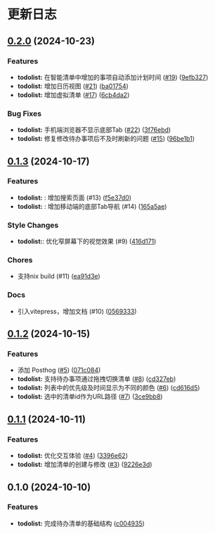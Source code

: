 # 更新日志

## [0.2.0](https://github.com/running-grass/qianmian/compare/0.1.3...0.2.0) (2024-10-23)


### Features

* **todolist:** 在智能清单中增加的事项自动添加计划时间 ([#19](https://github.com/running-grass/qianmian/issues/19)) ([9efb327](https://github.com/running-grass/qianmian/commit/9efb327337317165b7b59f4a4d2b770012df0a83))
* **todolist:** 增加日历视图 ([#21](https://github.com/running-grass/qianmian/issues/21)) ([ba01754](https://github.com/running-grass/qianmian/commit/ba017544eba5917fab64899e4c17c5c2285b2ebe))
* **todolist:** 增加虚拟清单 ([#17](https://github.com/running-grass/qianmian/issues/17)) ([6cb4da2](https://github.com/running-grass/qianmian/commit/6cb4da2e610c82ec9732e865ab99dd572fd6d73c))


### Bug Fixes

* **todolist:** 手机端浏览器不显示底部Tab ([#22](https://github.com/running-grass/qianmian/issues/22)) ([3f76ebd](https://github.com/running-grass/qianmian/commit/3f76ebdcc790dff1fdf705e3dd1ed3b1c5cc56e5))
* **todolist:** 修复修改待办事项后不及时刷新的问题 ([#15](https://github.com/running-grass/qianmian/issues/15)) ([96be1b1](https://github.com/running-grass/qianmian/commit/96be1b155456abe4f5111d4f0ec03162633aa873))

## [0.1.3](https://github.com/running-grass/qianmian/compare/0.1.2...0.1.3) (2024-10-17)

### Features

- **todolist:** : 增加搜索页面 (#13) ([f5e37d0](https://github.com/running-grass/qianmian/commit/f5e37d0))
- **todolist:** : 增加移动端的底部Tab导航 (#14) ([165a5ae](https://github.com/running-grass/qianmian/commit/165a5ae))

### Style Changes

- **todolist:**: 优化窄屏幕下的视觉效果 (#9) ([416d171](https://github.com/running-grass/qianmian/commit/416d171))

### Chores

- 支持nix build (#11) ([ea91d3e](https://github.com/running-grass/qianmian/commit/ea91d3e))

### Docs

- 引入vitepress，增加文档 (#10) ([0569333](https://github.com/running-grass/qianmian/commit/0569333))

## [0.1.2](https://github.com/running-grass/qianmian/compare/0.1.1...0.1.2) (2024-10-15)

### Features

- 添加 Posthog ([#5](https://github.com/running-grass/qianmian/issues/5)) ([071c084](https://github.com/running-grass/qianmian/commit/071c0842d132b5b8cbd3f30f9a299c7db123f6c1))
- **todolist:** 支持待办事项通过拖拽切换清单 ([#8](https://github.com/running-grass/qianmian/issues/8)) ([cd327eb](https://github.com/running-grass/qianmian/commit/cd327eb2cb330150da007e6b7c27b5643cb4edf1))
- **todolist:** 列表中的优先级及时间显示为不同的颜色 ([#6](https://github.com/running-grass/qianmian/issues/6)) ([cd616d5](https://github.com/running-grass/qianmian/commit/cd616d56965dbc846004220b1aef26c8d3b0a39e))
- **todolist:** 选中的清单id作为URL路径 ([#7](https://github.com/running-grass/qianmian/issues/7)) ([3ce9bb8](https://github.com/running-grass/qianmian/commit/3ce9bb8936428e83cbb00b597094aae5fa73cc69))

## [0.1.1](https://github.com/running-grass/qianmian/compare/0.1.0...0.1.1) (2024-10-11)

### Features

- **todolist:** 优化交互体验 ([#4](https://github.com/running-grass/qianmian/issues/4)) ([3396e62](https://github.com/running-grass/qianmian/commit/3396e62557d6c5f210e70d78015f0d6c9a354c56))
- **todolist:** 增加清单的创建与修改 ([#3](https://github.com/running-grass/qianmian/issues/3)) ([9226e3d](https://github.com/running-grass/qianmian/commit/9226e3db8583d698b13cd7935156ba16fb93df97))

## 0.1.0 (2024-10-10)

### Features

- **todolist:** 完成待办清单的基础结构 ([c004935](https://github.com/running-grass/qianmian/commit/c004935bd3f1bc07869abb8046e25dd925f2664c))

